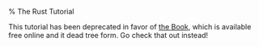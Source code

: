 % The Rust Tutorial

This tutorial has been deprecated in favor of [the Book](book/index.html), which is available free online and it dead tree form. Go check that out instead!
